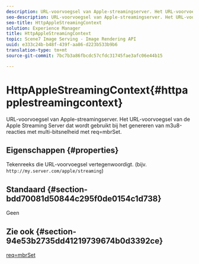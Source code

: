 ```yaml
---
description: URL-voorvoegsel van Apple-streamingserver. Het URL-voorvoegsel van de Apple Streaming Server dat wordt gebruikt bij het genereren van m3u8-reacties met multi-bitsnelheid met req=mbrSet.
seo-description: URL-voorvoegsel van Apple-streamingserver. Het URL-voorvoegsel van de Apple Streaming Server dat wordt gebruikt bij het genereren van m3u8-reacties met multi-bitsnelheid met req=mbrSet.
seo-title: HttpAppleStreamingContext
solution: Experience Manager
title: HttpAppleStreamingContext
topic: Scene7 Image Serving - Image Rendering API
uuid: e333c24b-b48f-439f-aa86-d223b533b9b6
translation-type: tm+mt
source-git-commit: 7bc7b3a86fbcdc57cfdc31745fae3afc06e44b15

---
```



# HttpAppleStreamingContext{#httpapplestreamingcontext}

URL-voorvoegsel van Apple-streamingserver. Het URL-voorvoegsel van de Apple Streaming Server dat wordt gebruikt bij het genereren van m3u8-reacties met multi-bitsnelheid met req=mbrSet.

## Eigenschappen {#properties}

Tekenreeks die URL-voorvoegsel vertegenwoordigt. (bijv. `http://my.server.com/apple/streaming`)

## Standaard {#section-bdd70081d50844c295f0de0154c1d738}

Geen

## Zie ook {#section-94e53b2735dd41219739674b0d3392ce}

[req=mbrSet](../../../../../is-api/http-ref/image-serving-api-ref/c-http-protocol-reference/c-command-reference/r-req/r-mbrset.md#reference-603d75babde74508a878c27bd4cced73)
